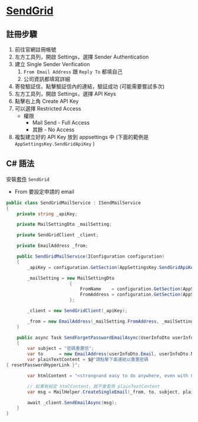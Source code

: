 # [SendGrid](https://app.sendgrid.com/)

## 註冊步驟

1. 前往官網註冊帳號
1. 左方工具列，開啟 Settings，選擇 Sender Authentication
1. 建立 Single Sender Verification
    1. `From Email Address` 跟 `Reply To` 都填自己
    1. 公司資訊都填寫詳細
1. 寄發驗証信，點擊驗証信內的連結，驗証成功 (可能需要嘗試多次)
1. 左方工具列，開啟 Settings，選擇 API Keys
1. 點擊右上角 Create API Key
1. 可以選擇 Restricted Access
    - 權限
        - Mail Send - Full Access
        - 其餘 - No Access
1. 複製建立好的 API Key 放到 appsettings 中 (下面的範例是 `AppSettingsKey.SendGridApiKey` )

## C# 語法

安裝[套件](https://www.nuget.org/packages/SendGrid/) `SendGrid`

-   From 要設定申請的 email

```csharp
public class SendGridMailService : ISendMailService
{
    private string _apiKey;

    private MailSettingDto _mailSetting;

    private SendGridClient _client;

    private EmailAddress _from;

    public SendGridMailService(IConfiguration configuration)
    {
        _apiKey = configuration.GetSection(AppSettingsKey.SendGridApiKey).Value;

        _mailSetting = new MailSettingDto
                        {
                            FromName    = configuration.GetSection(AppSettingsKey.MailFromName).Value,
                            FromAddress = configuration.GetSection(AppSettingsKey.MailFromAddress).Value,
                        };

        _client = new SendGridClient(_apiKey);

        _from = new EmailAddress(_mailSetting.FromAddress, _mailSetting.FromName);
    }

    public async Task SendForgetPasswordEmailAsync(UserInfoDto userInfoDto, string resetPasswordHyperLink)
    {
        var subject = "密碼重置信";
        var to      = new EmailAddress(userInfoDto.Email, userInfoDto.Name);
        var plainTextContent = $@"請點擊下面連結以重置密碼
{ resetPasswordHyperLink }";

        var htmlContent = "<strong>and easy to do anywhere, even with C#</strong>";

        // 如果有給定 htmlContent，就不會套用 plainTextContent
        var msg = MailHelper.CreateSingleEmail(_from, to, subject, plainTextContent, htmlContent);

        await _client.SendEmailAsync(msg);
    }
}
```
